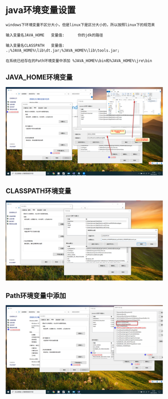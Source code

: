 # java环境变量设置





```
windows下环境变量不区分大小，但是linux下是区分大小的，所以按照linux下的规范来

输入变量名JAVA_HOME   变量值:      你的jdk的路径

输入变量名CLASSPATH   变量值:    .;%JAVA_HOME%\lib\dt.jar;%JAVA_HOME%\lib\tools.jar;

在系统已经存在的Path环境变量中添加 %JAVA_HOME%\bin和%JAVA_HOME%\jre\bin

```

## JAVA_HOME环境变量

![1.java环境变量设置1](https://raw.githubusercontent.com/yusenyi123/pictures2/master/imgs/20210410230313.png)

## CLASSPATH环境变量

![image-20210410230434470](https://raw.githubusercontent.com/yusenyi123/pictures2/master/imgs/20210410230434.png)



## Path环境变量中添加

![1.java环境变量设置2](https://raw.githubusercontent.com/yusenyi123/pictures2/master/imgs/20210410230321.png)